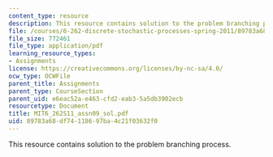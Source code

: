 ```yaml
---
content_type: resource
description: This resource contains solution to the problem branching process.
file: /courses/6-262-discrete-stochastic-processes-spring-2011/89783a68df74118697ba4c21f03632f0_MIT6_262S11_assn09_sol.pdf
file_size: 772461
file_type: application/pdf
learning_resource_types:
- Assignments
license: https://creativecommons.org/licenses/by-nc-sa/4.0/
ocw_type: OCWFile
parent_title: Assignments
parent_type: CourseSection
parent_uid: e6eac52a-e463-cfd2-eab3-5a5db3902ecb
resourcetype: Document
title: MIT6_262S11_assn09_sol.pdf
uid: 89783a68-df74-1186-97ba-4c21f03632f0
---
```

This resource contains solution to the problem branching process.